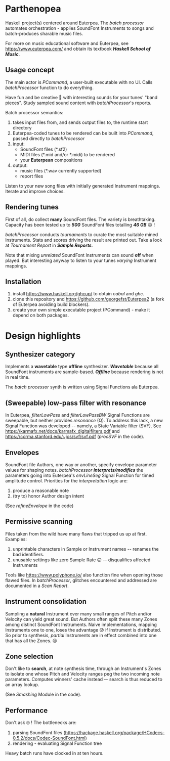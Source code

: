 # Parthenopea
Haskell project(s) centered around Euterpea. The *batch processor* automates orchestration - applies SoundFont Instruments to songs and batch-produces sharable music files. 

For more on music educational software and Euterpea, see https://www.euterpea.com/ and obtain its textbook ***Haskell School of Music***. 

## Usage concept
The main actor is *PCommand*, a user-built executable with no UI. Calls *batchProcessor* function to do everything.

Have fun and be creative :musical_note: with interesting sounds for your tunes' "band pieces". Study sampled sound content with *batchProcessor*'s reports.

Batch processor semantics: 
1. takes input files from, and sends output files to, the runtime start directory
2. Euterpea-coded tunes to be rendered can be built into *PCommand*, passed directly to *batchProcessor*
3. input:
   - SoundFont files (\*.sf2)
   - MIDI files (\*.mid and/or \*.midi) to be rendered
   - your **Euterpean** compositions
4. output:
   - music files (\*.wav currently supported)
   - report files

Listen to your new song files with initially generated Instrument mappings. Iterate and improve choices.

## Rendering tunes
First of all, do collect **many** SoundFont files. The variety is breathtaking. Capacity has been tested up to ***500*** SoundFont files totalling ***46 GB*** :astonished: !

*batchProcessor* conducts *tournaments* to curate the most suitable mined Instruments. Stats and scores driving the result are printed out. Take a look at *Tournament Report* in ***Sample Reports***.

Note that mixing *unrelated* SoundFont Instruments can sound **off** when played. But interesting anyway to listen to your tunes *varying* Instrument mappings.

## Installation
1. install https://www.haskell.org/ghcup/ to obtain *cabal* and *ghc*.
2. clone this repository and https://github.com/georgefst/Euterpea2 (a fork of Euterpea avoiding build blockers).
3. create your own simple executable project (PCommand) - make it depend on both packages.

# Design highlights

## Synthesizer category
Implements a **wavetable** type **offline**  synthesizer. ***Wavetable*** because all SoundFont instruments are sample-based. ***Offline*** because rendering is not in real time.

The *batch processor* synth is written using Signal Functions ala Euterpea. 

## (Sweepable) low-pass filter **with resonance**
In Euterpea, *filterLowPass* and *filterLowPassBW* Signal Functions are sweepable, but neither provides *resonance* (Q). To address this lack, a new Signal Function was developed -- namely, a State Variable filter (SVF). See https://karmafx.net/docs/karmafx_digitalfilters.pdf and https://ccrma.stanford.edu/~jos/svf/svf.pdf (*procSVF* in the code).

## Envelopes
SoundFont file Authors, one way or another, specify envelope parameter values for shaping notes. *batchProcessor* ***interprets/modifies*** the parameters going into Euterpea's *envLineSeg* Signal Function for timed amplitude control. Priorities for the *interpretation* logic are:
1. produce a reasonable note
2. (try to) honor Author design intent

(See *refineEnvelope* in the code)

## Permissive scanning
Files taken from the wild have many flaws that tripped us up at first. Examples:
1. unprintable characters in Sample or Instrument names -- renames the bad identifiers.
2. unusable settings like zero Sample Rate :upside_down_face: -- disqualifies affected Instruments

Tools like https://www.polyphone.io/ also function fine when opening those flawed files. In *batchProcessor*, glitches encountered and addressed are documented in a *Scan Report*.

## Instrument consolidation
Sampling a **natural** Instrument over many small ranges of Pitch and/or Velocity can yield great sound. But Authors often split these many Zones among distinct SoundFont Instruments. Naive implementations, mapping Instruments one to one, loses the advantage :worried: if Instrument is distributed. So prior to synthesis, *partial* Instruments are in effect combined into one that has all the Zones. :relieved: 

## Zone selection
Don't like to **search**, at note synthesis time, through an Instrument's Zones to isolate one whose Pitch and Velocity ranges peg the two incoming note parameters. Computes winners' cache instead -- search is thus reduced to an array lookup.

(See *Smashing* Module in the code).

## Performance
Don't ask :roll_eyes: ! The bottlenecks are:
1. parsing SoundFont files (https://hackage.haskell.org/package/HCodecs-0.5.2/docs/Codec-SoundFont.html)
2. rendering - evaluating Signal Function tree

Heavy batch runs have clocked in at ten hours.